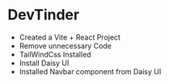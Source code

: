 # DevTinder

- Created a Vite + React Project
- Remove unnecessary Code
- TailWindCss Installed
- Install Daisy UI
- Installed Navbar component from Daisy UI
